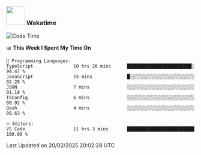 ### <img src="https://media.giphy.com/media/VgCDAzcKvsR6OM0uWg/giphy.gif" width="50"> Wakatime

  <!--START_SECTION:waka-->
![Code Time](http://img.shields.io/badge/Code%20Time-1%2C494%20hrs%207%20mins-blue)

📊 **This Week I Spent My Time On** 

```text
💬 Programming Languages: 
TypeScript               10 hrs 26 mins      ████████████████████████░   94.47 % 
JavaScript               15 mins             █░░░░░░░░░░░░░░░░░░░░░░░░   02.28 % 
JSON                     7 mins              ░░░░░░░░░░░░░░░░░░░░░░░░░   01.18 % 
TSConfig                 6 mins              ░░░░░░░░░░░░░░░░░░░░░░░░░   00.92 % 
Bash                     4 mins              ░░░░░░░░░░░░░░░░░░░░░░░░░   00.63 % 

🔥 Editors: 
VS Code                  11 hrs 3 mins       █████████████████████████   100.00 % 
```


 Last Updated on 20/02/2025 20:02:28 UTC
<!--END_SECTION:waka-->
